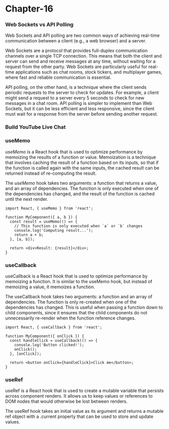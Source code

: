 # Chapter-16

### Web Sockets vs API Polling
Web Sockets and API polling are two common ways of achieving real-time communication between a client (e.g., a web browser) and a server.

Web Sockets are a protocol that provides full-duplex communication channels over a single TCP connection. This means that both the client and server can send and receive messages at any time, without waiting for a request from the other party. Web Sockets are particularly useful for real-time applications such as chat rooms, stock tickers, and multiplayer games, where fast and reliable communication is essential.

API polling, on the other hand, is a technique where the client sends periodic requests to the server to check for updates. For example, a client might send a request to a server every 5 seconds to check for new messages in a chat room. API polling is simpler to implement than Web Sockets, but it can be less efficient and less responsive, since the client must wait for a response from the server before sending another request.

### Build YouTube Live Chat

### useMemo
_useMemo_ is a React hook that is used to optimize performance by memoizing the results of a function or value. Memoization is a technique that involves caching the result of a function based on its inputs, so that if the function is called again with the same inputs, the cached result can be returned instead of re-computing the result.

The _useMemo_ hook takes two arguments: a function that returns a value, and an array of dependencies. The function is only executed when one of the dependencies has changed, and the result of the function is cached until the next render.

```
import React, { useMemo } from 'react';

function MyComponent({ a, b }) {
  const result = useMemo(() => {
    // This function is only executed when `a` or `b` changes
    console.log('Computing result...');
    return a + b;
  }, [a, b]);

  return <div>Result: {result}</div>;
}
```

### useCallback

useCallback is a React hook that is used to optimize performance by memoizing a function. It is similar to the useMemo hook, but instead of memoizing a value, it memoizes a function.

The useCallback hook takes two arguments: a function and an array of dependencies. The function is only re-created when one of the dependencies has changed. This is useful when passing a function down to child components, since it ensures that the child components do not unnecessarily re-render when the function reference changes.

```
import React, { useCallback } from 'react';

function MyComponent({ onClick }) {
  const handleClick = useCallback(() => {
    console.log('Button clicked!');
    onClick();
  }, [onClick]);

  return <button onClick={handleClick}>Click me</button>;
}

```
### useRef
useRef is a React hook that is used to create a mutable variable that persists across component renders. It allows us to keep values or references to DOM nodes that would otherwise be lost between renders.

The useRef hook takes an initial value as its argument and returns a mutable ref object with a .current property that can be used to store and update values.
